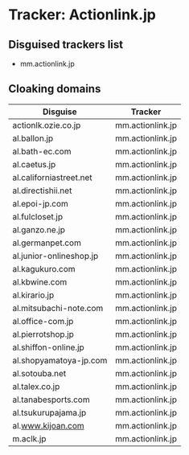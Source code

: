 # Tracker: Actionlink.jp

## Disguised trackers list

* mm.actionlink.jp

## Cloaking domains

| Disguise | Tracker |
| ---- | ---- |
| actionlk.ozie.co.jp | mm.actionlink.jp |
| al.ballon.jp | mm.actionlink.jp |
| al.bath-ec.com | mm.actionlink.jp |
| al.caetus.jp | mm.actionlink.jp |
| al.californiastreet.net | mm.actionlink.jp |
| al.directishii.net | mm.actionlink.jp |
| al.epoi-jp.com | mm.actionlink.jp |
| al.fulcloset.jp | mm.actionlink.jp |
| al.ganzo.ne.jp | mm.actionlink.jp |
| al.germanpet.com | mm.actionlink.jp |
| al.junior-onlineshop.jp | mm.actionlink.jp |
| al.kagukuro.com | mm.actionlink.jp |
| al.kbwine.com | mm.actionlink.jp |
| al.kirario.jp | mm.actionlink.jp |
| al.mitsubachi-note.com | mm.actionlink.jp |
| al.office-com.jp | mm.actionlink.jp |
| al.pierrotshop.jp | mm.actionlink.jp |
| al.shiffon-online.jp | mm.actionlink.jp |
| al.shopyamatoya-jp.com | mm.actionlink.jp |
| al.sotouba.net | mm.actionlink.jp |
| al.talex.co.jp | mm.actionlink.jp |
| al.tanabesports.com | mm.actionlink.jp |
| al.tsukurupajama.jp | mm.actionlink.jp |
| al.www.kijoan.com | mm.actionlink.jp |
| m.aclk.jp | mm.actionlink.jp |